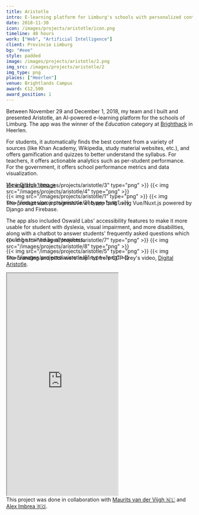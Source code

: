 ```yaml
---
title: Aristotle
intro: E-learning platform for Limburg's schools with personalized content recommendations and actionable analytics
date: 2018-11-30
icon: /images/projects/aristotle/icon.png
timeline: 48 hours
work: ["Web", "Artificial Intelligence"]
client: Provincie Limburg
bg: "#eee"
style: padded
image: /images/projects/aristotle/2.png
img_src: /images/projects/aristotle/2
img_type: png
places: ["Heerlen"]
venue: Brightlands Campus
award: €12,500
award_position: 1
---
```


Between November 29 and December 1, 2018, my team and I built and presented Aristotle, an AI-powered e-learning platform for the schools of Limburg. The app was the winner of the *Education* category at [Brighthack](http://brighthack.eu) in Heerlen.

For students, it automatically finds the best content from a variety of sources (like Khan Academy, Wikipedia, study material websites, etc.), and offers gamification and quizzes to better understand the syllabus. For teachers, it offers actionable analytics such as per-student performance. For the government, it offers school performance metrics and data visualization.

[View GitHub repo &rarr;](https://github.com/AnandChowdhary/aristotle)

<div class="two-images">
	{{< img src="/images/projects/aristotle/1" type="png" >}}
	{{< img src="/images/projects/aristotle/2" type="png" >}}
</div>

<div class="two-images" style="margin-top: -4rem">
	{{< img src="/images/projects/aristotle/3" type="png" >}}
	{{< img src="/images/projects/aristotle/4" type="png" >}}
</div>

The product was a progressive web app built using Vue/Nuxt.js powered by Django and Firebase.

The app also included Oswald Labs' accessibility features to make it more usable for student with dyslexia, visual impairment, and more disabilities, along with a chatbot to answer students' frequently asked questions which could be trained by all teachers.

<div class="two-images">
	{{< img src="/images/projects/aristotle/5" type="png" >}}
	{{< img src="/images/projects/aristotle/6" type="png" >}}
</div>

<div class="two-images" style="margin-top: -4rem">
	{{< img src="/images/projects/aristotle/7" type="png" >}}
	{{< img src="/images/projects/aristotle/8" type="png" >}}
</div>

The branding and pitch were inspired from CGP Grey's video, [Digital Aristotle](https://www.youtube.com/watch?v=7vsCAM17O-M).

<iframe class="video-embed" height="600" src="https://www.youtube.com/embed/223RTMXXtxc"></iframe>

<footer>This project was done in collaboration with <a href="http://vandervijgh.it">Maurits van der Vijgh 🇳🇱</a> and <a href="https://aleximbrea.com">Alex Imbrea 🇷🇴</a>.</footer>